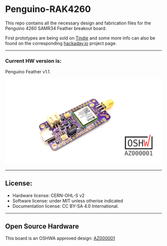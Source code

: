 # Penguino-RAK4260
This repo contains all the necessary design and fabrication files for the Penguino 4260 SAMR34 Feather breakout board. 

First prototypes are being sold on [Tindie](https://www.tindie.com/products/21143/) and some more info can also be found on the corresponding [hackaday.io](https://hackaday.io/project/168876-penguino-feather-samr34-lora-dev-board) project page.

________________________________

### Current HW version is:
Penguino Feather v1.1.

![Penguino Feather Breakout v1.1](Penguino-4260-Photos/penguino-4260-01.png)

________________________________

## License:
- Hardware license: CERN-OHL-S v2
- Software license: under MIT unless otherise indicated 
- Documentation license:  CC BY-SA 4.0 International.
________________________________
## Open Source Hardware
This board is an OSHWA approved design: [AZ000001](https://certification.oshwa.org/az000001.html)

